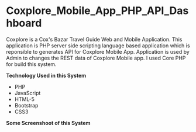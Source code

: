 # Coxplore_Mobile_App_PHP_API_Dashboard

Coxplore is a Cox's Bazar Travel Guide Web and Mobile Application. This application is PHP server side scripting language based application which is reponsible to generates API for Coxplore Mobile App. Application is used by Admin to changes the REST data of Coxplore Mobile app. I used Core PHP for build this system.

<b> Technology Used in this System </b><br>
* PHP <br>
* JavaScript <br>
* HTML-5 <br>
* Bootstrap <br>
* CSS3 <br>

<b> Some Screenshoot of this System </b><br>
